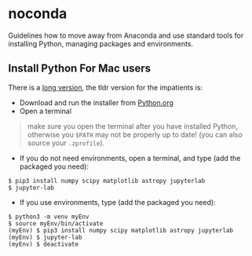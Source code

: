 # noconda

Guidelines how to move away from Anaconda and use standard tools for installing Python, managing packages and environments. 


## Install Python For Mac users

There is a [long version](noAnacondaMac.md), the tldr version for the impatients is:

- Download and run the installer from [Python.org](https://www.python.org/downloads/)
- Open a terminal
> make sure you open the terminal after you have installed Python, otherwise you `$PATH` may not be properly up to date! (you can also source your `.zprofile`).

- If you do not need environments, open a terminal, and type (add the packaged you need):
```
$ pip3 install numpy scipy matplotlib astropy jupyterlab
$ jupyter-lab
```
- If you use environments, type (add the packaged you need):
```
$ python3 -m venv myEnv
$ source myEnv/bin/activate
(myEnv) $ pip3 install numpy scipy matplotlib astropy jupyterlab
(myEnv) $ jupyter-lab
(myEnv) $ deactivate
```
